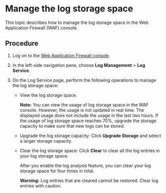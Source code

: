 # Manage the log storage space

This topic describes how to manage the log storage space in the Web Application Firewall \(WAF\) console.

## Procedure

1.  Log on to the [Web Application Firewall console](https://yundun.console.aliyun.com/?p=waf).

2.  In the left-side navigation pane, choose **Log Management** \> **Log Service**.

3.  On the Log Service page, perform the following operations to manage the log storage space:

    -   View the log storage space.

        **Note:** You can view the usage of log storage space in the WAF console. However, the usage is not updated in real time. The displayed usage does not include the usage in the last two hours. If the usage of log storage space reaches 70%, upgrade the storage capacity to make sure that new logs can be stored.

    -   Upgrade the log storage capacity: Click **Upgrade Storage** and select a larger storage capacity.
    -   Clear the log storage space: Click **Clear** to clear all the log entries in your log storage space.

        After you enable the log analysis feature, you can clear your log storage space for four times in total.

        **Warning:** Log entries that are cleared cannot be restored. Clear log entries with caution.


